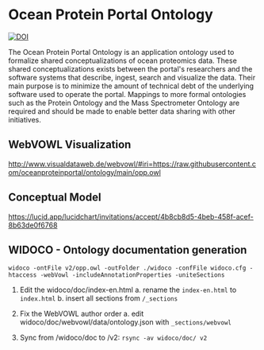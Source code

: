 # Ocean Protein Portal Ontology

[![DOI](https://zenodo.org/badge/DOI/10.5281/zenodo.4687996.svg)](https://doi.org/10.5281/zenodo.4687996)

The Ocean Protein Portal Ontology is an application ontology used to formalize shared conceptualizations of ocean proteomics data. These shared conceptualizations exists between the portal's researchers and the software systems that describe, ingest, search and visualize the data. Their main purpose is to minimize the amount of technical debt of the underlying software used to operate the portal. Mappings to more formal ontologies such as the Protein Ontology and the Mass Spectrometer Ontology are required and should be made to enable better data sharing with other initiatives.


## WebVOWL Visualization

http://www.visualdataweb.de/webvowl/#iri=https://raw.githubusercontent.com/oceanproteinportal/ontology/main/opp.owl

## Conceptual Model

https://lucid.app/lucidchart/invitations/accept/4b8cb8d5-4beb-458f-acef-8b63de0f6768

## WIDOCO - Ontology documentation generation

`widoco -ontFile v2/opp.owl -outFolder ./widoco -confFile widoco.cfg -htaccess -webVowl -includeAnnotationProperties -uniteSections`

1. Edit the widoco/doc/index-en.html
  a. rename the `index-en.html` to `index.html`
  b. insert all sections from `/_sections`

2. Fix the WebVOWL author order
  a. edit widoco/doc/webvowl/data/ontology.json with `_sections/webvowl`
3. Sync from /widoco/doc to /v2: `rsync -av widoco/doc/ v2`
